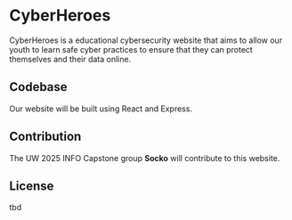 # CyberHeroes

CyberHeroes is a educational cybersecurity website that aims to allow our youth to learn safe cyber practices to ensure that they can protect themselves and their data online.

## Codebase

Our website will be built using React and Express.

## Contribution

The UW 2025 INFO Capstone group **Socko** will contribute to this website.

## License

tbd
